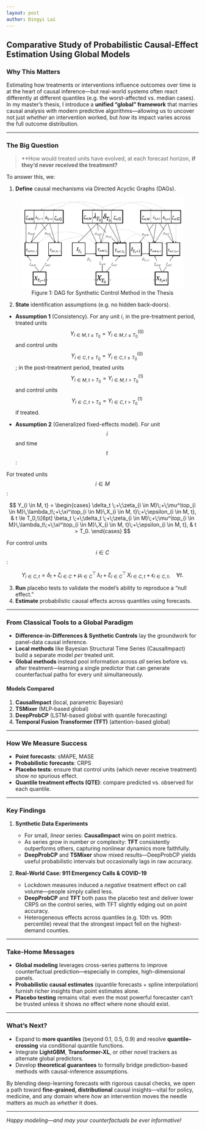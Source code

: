 ```yaml
---
layout: post
author: Dingyi Lai
---
```


## Comparative Study of Probabilistic Causal-Effect Estimation Using Global Models

### Why This Matters  
Estimating how treatments or interventions influence outcomes over time is at the heart of causal inference—but real-world systems often react differently at different quantiles (e.g. the worst-affected vs. median cases). In my master’s thesis, I introduce a **unified “global” framework** that marries causal analysis with modern predictive algorithms—allowing us to uncover not just *whether* an intervention worked, but *how* its impact varies across the full outcome distribution.

---

### The Big Question  
> **How would treated units have evolved, at each forecast horizon, **if they’d never received the treatment?** 

To answer this, we:
1. **Define** causal mechanisms via Directed Acyclic Graphs (DAGs).  
<figure>
  <img
  src="https://raw.githubusercontent.com/Dingyi-Lai/Dingyi-Lai.github.io/main/_images/[PCE]DAG_corrected.png"
  alt="Conceptual table">
   <figcaption style="display:block; text-align:center;">
    Figure 1: DAG for Synthetic Control Method in the Thesis
  </figcaption>
</figure>

2. **State** identification assumptions (e.g. no hidden back-doors).  
- **Assumption 1** (Consistency). 
For any unit $i$, in the pre-treatment period, treated units $$Y_{i \in M, t \le T_0} = Y^{(0)}_{i \in M, t \le T_0}$$ and control units $$Y_{i \in C, t \le T_0} = Y^{(0)}_{i \in C, t \le T_0}$$; in the post-treatment period, treated units $$Y_{i \in M, t > T_0} = Y^{(1)}_{i \in M, t > T_0}$$ and control units $$Y_{i \in C, t > T_0} = Y^{(1)}_{i \in C, t > T_0}$$ if treated.

- **Assumption 2** (Generalized fixed-effects model). 
For unit $$i$$ and time $$t$$:

For treated units $$i \in M$$:

$$
Y_{i \in M, t} =
\begin{cases}
\delta_t \;+\;\zeta_{i \in M}\;+\;\mu^\top_{i \in M}\,\lambda_t\;+\;\xi^\top_{i \in M}\,X_{i \in M, t}\;+\;\epsilon_{i \in M, t},
& t \le T_0,\\[6pt]
\beta_t \;+\;\delta_t \;+\;\zeta_{i \in M}\;+\;\mu^\top_{i \in M}\,\lambda_t\;+\;\xi^\top_{i \in M}\,X_{i \in M, t}\;+\;\epsilon_{i \in M, t},
& t > T_0.
\end{cases}
$$

For control units $$i \in C$$:

$$
Y_{i \in C, t}
= \delta_t \;+\;\zeta_{i \in C}\;+\;\mu^\top_{i \in C}\,\lambda_t\;+\;\xi^\top_{i \in C}\,X_{i \in C, t}\;+\;\epsilon_{i \in C, t},
\quad \forall t.
$$



3. **Run** placebo tests to validate the model’s ability to reproduce a “null effect.”  
4. **Estimate** probabilistic causal effects across quantiles using forecasts.

---

### From Classical Tools to a Global Paradigm  
- **Difference-in-Differences & Synthetic Controls** lay the groundwork for panel-data causal inference.  
- **Local methods** like Bayesian Structural Time Series (CausalImpact) build a separate model *per* treated unit.  
- **Global methods** instead pool information across *all* series before vs. after treatment—learning a single predictor that can generate counterfactual paths for every unit simultaneously.

#### Models Compared  
1. **CausalImpact** (local, parametric Bayesian)  
2. **TSMixer** (MLP-based global)  
3. **DeepProbCP** (LSTM-based global with quantile forecasting)  
4. **Temporal Fusion Transformer (TFT)** (attention-based global)

---

### How We Measure Success  
- **Point forecasts**: sMAPE, MASE  
- **Probabilistic forecasts**: CRPS  
- **Placebo tests**: ensure that control units (which never receive treatment) show *no* spurious effect.  
- **Quantile treatment effects (QTE)**: compare predicted vs. observed for each quantile.

---

### Key Findings  

1. **Synthetic Data Experiments**  
   - For small, *linear* series: **CausalImpact** wins on point metrics.  
   - As series grow in number or complexity: **TFT** consistently outperforms others, capturing nonlinear dynamics more faithfully.  
   - **DeepProbCP** and **TSMixer** show mixed results—DeepProbCP yields useful probabilistic intervals but occasionally lags in raw accuracy.

2. **Real-World Case: 911 Emergency Calls & COVID-19**  
   - Lockdown measures induced a *negative* treatment effect on call volume—people simply called less.  
   - **DeepProbCP** and **TFT** both pass the placebo test and deliver lower CRPS on the control series, with TFT slightly edging out on point accuracy.  
   - Heterogeneous effects across quantiles (e.g. 10th vs. 90th percentile) reveal that the strongest impact fell on the highest-demand counties.

---

### Take-Home Messages  
- **Global modeling** leverages cross-series patterns to improve counterfactual prediction—especially in complex, high-dimensional panels.  
- **Probabilistic causal estimates** (quantile forecasts + spline interpolation) furnish richer insights than point estimates alone.  
- **Placebo testing** remains vital: even the most powerful forecaster can’t be trusted unless it shows *no* effect where none should exist.

---

### What’s Next?  
- Expand to **more quantiles** (beyond 0.1, 0.5, 0.9) and resolve **quantile–crossing** via conditional quantile functions.  
- Integrate **LightGBM**, **Transformer-XL**, or other novel trackers as alternate global predictors.  
- Develop **theoretical guarantees** to formally bridge prediction-based methods with causal-inference assumptions.

By blending deep-learning forecasts with rigorous causal checks, we open a path toward **fine-grained, distributional** causal insights—vital for policy, medicine, and any domain where *how* an intervention moves the needle matters as much as *whether* it does.

---

*Happy modeling—and may your counterfactuals be ever informative!*